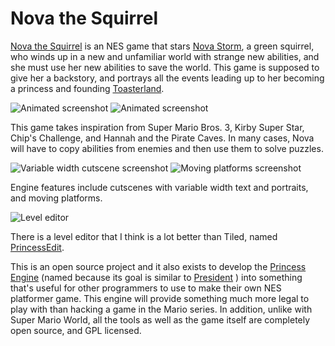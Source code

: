 Nova the Squirrel
============

[Nova the Squirrel](http://wiki.novasquirrel.com/Nova%20the%20Squirrel) is an NES game that stars [Nova Storm](http://wiki.novasquirrel.com/Nova%20Storm), a green squirrel, who winds up in a new and unfamiliar world with strange new abilities, and she must use her new abilities to save the world. This game is supposed to give her a backstory, and portrays all the events leading up to her becoming a princess and founding [Toasterland](http://wiki.novasquirrel.com/Toasterland).

![Animated screenshot](http://i.imgur.com/2uPJwsW.gif) ![Animated screenshot](http://i.imgur.com/1pRolBf.gif)

This game takes inspiration from Super Mario Bros. 3, Kirby Super Star, Chip's Challenge, and Hannah and the Pirate Caves. In many cases, Nova will have to copy abilities from enemies and then use them to solve puzzles.

![Variable width cutscene screenshot](http://i.imgur.com/NnDfgb3.png) ![Moving platforms screenshot](http://i.imgur.com/NvsBbFU.png)

Engine features include cutscenes with variable width text and portraits, and moving platforms.

![Level editor](http://i.imgur.com/fq5bEc3.gif)

There is a level editor that I think is a lot better than Tiled, named [PrincessEdit](https://github.com/NovaSquirrel/PrincessEdit).

This is an open source project and it also exists to develop the [Princess Engine](http://wiki.novasquirrel.com/Princess%20Engine) (named because its goal is similar to [President](http://pineight.com/mw/index.php?title=President) ) into something that's useful for other programmers to use to make their own NES platformer game. This engine will provide something much more legal to play with than hacking a game in the Mario series. In addition, unlike with Super Mario World, all the tools as well as the game itself are completely open source, and GPL licensed.

